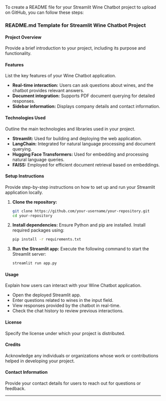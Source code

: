 To create a README file for your Streamlit Wine Chatbot project to upload on GitHub, you can follow these steps:

### README.md Template for Streamlit Wine Chatbot Project

#### Project Overview

Provide a brief introduction to your project, including its purpose and functionality.

#### Features

List the key features of your Wine Chatbot application.

- **Real-time interaction:** Users can ask questions about wines, and the chatbot provides relevant answers.
- **Document integration:** Supports PDF document querying for detailed responses.
- **Sidebar information:** Displays company details and contact information.

#### Technologies Used

Outline the main technologies and libraries used in your project.

- **Streamlit:** Used for building and deploying the web application.
- **LangChain:** Integrated for natural language processing and document querying.
- **Hugging Face Transformers:** Used for embedding and processing natural language queries.
- **FAISS:** Employed for efficient document retrieval based on embeddings.

#### Setup Instructions

Provide step-by-step instructions on how to set up and run your Streamlit application locally.

1. **Clone the repository:**
   ```bash
   git clone https://github.com/your-username/your-repository.git
   cd your-repository
   ```

2. **Install dependencies:**
   Ensure Python and pip are installed. Install required packages using:
   ```bash
   pip install -r requirements.txt
   ```

3. **Run the Streamlit app:**
   Execute the following command to start the Streamlit server:
   ```bash
   streamlit run app.py
   ```

#### Usage

Explain how users can interact with your Wine Chatbot application.

- Open the deployed Streamlit app.
- Enter questions related to wines in the input field.
- View responses provided by the chatbot in real-time.
- Check the chat history to review previous interactions.


#### License

Specify the license under which your project is distributed.

#### Credits

Acknowledge any individuals or organizations whose work or contributions helped in developing your project.

#### Contact Information

Provide your contact details for users to reach out for questions or feedback.

---

